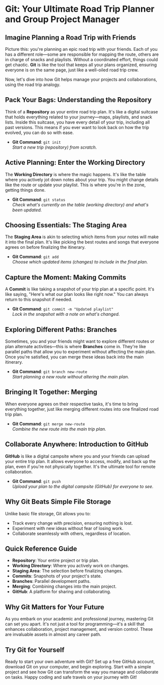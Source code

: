 # Git: Your Ultimate Road Trip Planner and Group Project Manager

## Imagine Planning a Road Trip with Friends

Picture this: you're planning an epic road trip with your friends. Each of you has a different role—some are responsible for mapping the route, others are in charge of snacks and playlists. Without a coordinated effort, things could get chaotic. **Git** is like the tool that keeps all your plans organized, ensuring everyone is on the same page, just like a well-oiled road trip crew.

Now, let's dive into how Git helps manage your projects and collaborations, using the road trip analogy.

## Pack Your Bags: Understanding the **Repository**

Think of a **Repository** as your entire road trip plan. It's like a digital suitcase that holds everything related to your journey—maps, playlists, and snack lists. Inside this suitcase, you have every detail of your trip, including all past versions. This means if you ever want to look back on how the trip evolved, you can do so with ease.

- **Git Command**: `git init`  
  *Start a new trip (repository) from scratch.*

## Active Planning: Enter the **Working Directory**

The **Working Directory** is where the magic happens. It's like the table where you actively jot down notes about your trip. You might change details like the route or update your playlist. This is where you're in the zone, getting things done.

- **Git Command**: `git status`  
  *Check what's currently on the table (working directory) and what's been updated.*

## Choosing Essentials: The **Staging Area**

The **Staging Area** is akin to selecting which items from your notes will make it into the final plan. It's like picking the best routes and songs that everyone agrees on before finalizing the itinerary.

- **Git Command**: `git add`  
  *Choose which updated items (changes) to include in the final plan.*

## Capture the Moment: Making **Commits**

A **Commit** is like taking a snapshot of your trip plan at a specific point. It's like saying, "Here's what our plan looks like right now." You can always return to this snapshot if needed.

- **Git Command**: `git commit -m "Updated playlist"`  
  *Lock in the snapshot with a note on what's changed.*

## Exploring Different Paths: **Branches**

Sometimes, you and your friends might want to explore different routes or plan alternate activities—this is where **Branches** come in. They're like parallel paths that allow you to experiment without affecting the main plan. Once you're satisfied, you can merge these ideas back into the main itinerary.

- **Git Command**: `git branch new-route`  
  *Start planning a new route without altering the main plan.*

## Bringing It Together: **Merging**

When everyone agrees on their respective tasks, it's time to bring everything together, just like merging different routes into one finalized road trip plan.

- **Git Command**: `git merge new-route`  
  *Combine the new route into the main trip plan.*

## Collaborate Anywhere: Introduction to **GitHub**

**GitHub** is like a digital campsite where you and your friends can upload your entire trip plan. It allows everyone to access, modify, and back up the plan, even if you're not physically together. It's the ultimate tool for remote collaboration.

- **Git Command**: `git push`  
  *Upload your plan to the digital campsite (GitHub) for everyone to see.*

## Why Git Beats Simple File Storage

Unlike basic file storage, Git allows you to:

- Track every change with precision, ensuring nothing is lost.
- Experiment with new ideas without fear of losing work.
- Collaborate seamlessly with others, regardless of location.

## Quick Reference Guide

- **Repository**: Your entire project or trip plan.
- **Working Directory**: Where you actively work on changes.
- **Staging Area**: The selection before finalizing changes.
- **Commits**: Snapshots of your project's state.
- **Branches**: Parallel development paths.
- **Merging**: Combining changes into the main project.
- **GitHub**: A platform for sharing and collaborating.

## Why Git Matters for Your Future

As you embark on your academic and professional journey, mastering Git can set you apart. It's not just a tool for programming—it's a skill that enhances collaboration, project management, and version control. These are invaluable assets in almost any career path.

## Try Git for Yourself

Ready to start your own adventure with Git? Set up a free GitHub account, download Git on your computer, and begin exploring. Start with a simple project and see how Git can transform the way you manage and collaborate on tasks. Happy coding and safe travels on your journey with Git!